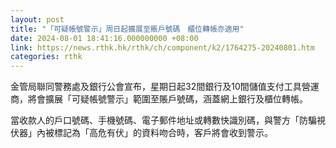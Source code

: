 ```yaml
---
layout: post
title: "「可疑帳號警示」周日起擴展至賬戶號碼　櫃位轉帳亦適用"
date: 2024-08-01 18:41:16.000000000 +08:00
link: https://news.rthk.hk/rthk/ch/component/k2/1764275-20240801.htm
categories: rthk
---
```


金管局聯同警務處及銀行公會宣布，星期日起32間銀行及10間儲值支付工具營運商，將會擴展「可疑帳號警示」範圍至賬戶號碼，涵蓋網上銀行及櫃位轉帳。

當收款人的戶口號碼、手機號碼、電子郵件地址或轉數快識別碼，與警方「防騙視伏器」內被標記為「高危有伏」的資料吻合時，客戶將會收到警示。
